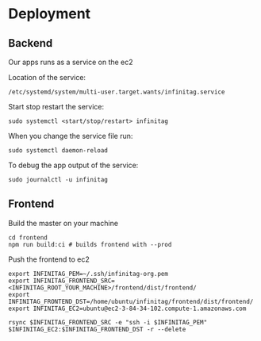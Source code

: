 # Deployment


## Backend
Our apps runs as a service on the ec2

Location of the service:

    /etc/systemd/system/multi-user.target.wants/infinitag.service

Start stop restart the service:

    sudo systemctl <start/stop/restart> infinitag

When you change the service file run:

    sudo systemctl daemon-reload

To debug the app output of the service:

    sudo journalctl -u infinitag

## Frontend

Build the master on your machine

    cd frontend
    npm run build:ci # builds frontend with --prod

Push the frontend to ec2

    export INFINITAG_PEM=~/.ssh/infinitag-org.pem
    export INFINITAG_FRONTEND_SRC=<INFINITAG_ROOT_YOUR_MACHINE>/frontend/dist/frontend/
    export INFINITAG_FRONTEND_DST=/home/ubuntu/infinitag/frontend/dist/frontend/
    export INFINITAG_EC2=ubuntu@ec2-3-84-34-102.compute-1.amazonaws.com

    rsync $INFINITAG_FRONTEND_SRC -e "ssh -i $INFINITAG_PEM" $INFINITAG_EC2:$INFINITAG_FRONTEND_DST -r --delete


